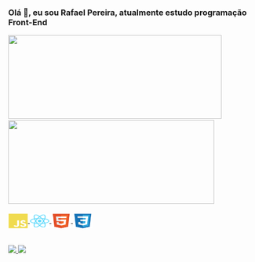 ### Olá 👋, eu sou Rafael Pereira, atualmente estudo programação Front-End

<div>
  <a href="https://github.com/rafael-pc">
  <img height="170" width="435" src="https://github-readme-stats-git-masterrstaa-rickstaa.vercel.app/api?username=rafael-pc&&show_icons=true&theme=dracula"/>
  <img height="170" width="420" src="https://github-readme-stats-sigma-five.vercel.app/api/top-langs/?username=rafael-pc&layout=compact&langs_count=16&theme=dracula"/>
</div>
  
<div style="display: inline_block"><br>
  <img align="center" alt="rafael-js" height="30" width="40" src="https://raw.githubusercontent.com/devicons/devicon/master/icons/javascript/javascript-plain.svg">
  <img align="center" alt="rafael-react" height="30" width="40" src="https://raw.githubusercontent.com/devicons/devicon/master/icons/react/react-original.svg">
  <img align="center" alt="rafael-html" height="30" width="40" src="https://raw.githubusercontent.com/devicons/devicon/master/icons/html5/html5-original.svg">
  <img align="center" alt="rafael-css" height="30" width="40" src="https://raw.githubusercontent.com/devicons/devicon/master/icons/css3/css3-original.svg">
<!--   <img align="center" alt="rafael-csharp" height="30" width="40" src="https://raw.githubusercontent.com/devicons/devicon/master/icons/csharp/csharp-original.svg"> -->
</div><br><br>
  
<a href="https://www.linkedin.com/in/rafael-pereira-01ab6012a/" alt="linkedin" target="_blank">
  <img src="https://img.shields.io/badge/LinkedIn-%230077B5.svg?&style=flat-square&logo=linkedin&logoColor=white">
</a>
  
<a href="mailto:pereira.r.cunha@gmail.com" alt="gmail" target="_blank">
  <img src="https://img.shields.io/badge/-Gmail-FF0000?style=flat-square&labelColor=FF0000&logo=gmail&logoColor=white&link=mailto:%3CSEUEMAIL%3E">
</a>
